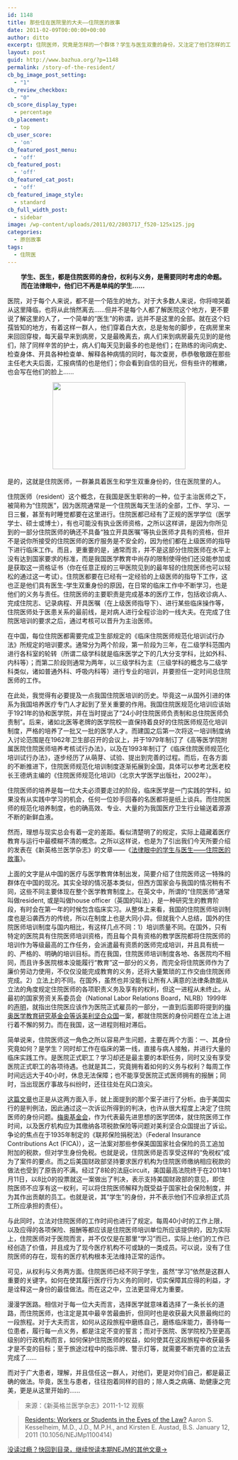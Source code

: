 ```yaml
---
id: 1148
title: 那些住在医院里的大夫——住院医的故事
date: 2011-02-09T00:00:00+00:00
author: ditto
excerpt: 住院医师，究竟是怎样的一个群体？学生与医生双重的身份，又注定了他们怎样的工作与生活？理解并走近这一群体，让我们来听听他们的故事。
layout: post
guid: http://www.bazhua.org/?p=1148
permalink: /story-of-the-resident/
cb_bg_image_post_setting:
  - "1"
cb_review_checkbox:
  - "0"
cb_score_display_type:
  - percentage
cb_placement:
  - top
cb_user_score:
  - 'on'
cb_featured_post_menu:
  - 'off'
cb_featured_post:
  - 'off'
cb_featured_cat_post:
  - 'off'
cb_featured_image_style:
  - standard
cb_full_width_post:
  - sidebar
image: /wp-content/uploads/2011/02/2803717_f520-125x125.jpg
categories:
  - 原创故事
tags:
  - 住院医
---
```

<p style="padding-left: 30px;">
  <strong>学生、医生，都是住院医师的身份，权利与义务，是需要同时考虑的命题。而在法律眼中，他们已不再是单纯的学生……</strong>
</p>

医院，对于每个人来说，都不是一个陌生的地方。对于大多数人来说，你将啼哭着从这里降临，也将从此悄然离去……但并不是每个人都了解医院这个地方，更不要说了解这里的人了，一个简单的“医生”的称谓，远并不是这里的全部。就在这个妇孺皆知的地方，有着这样一群人，他们穿着白大衣，总是匆匆的脚步，在病房里来来回回穿梭，每天最早来到病房，又是最晚离去，病人们来到病房最先见到的是他们，除了同样辛苦的护士，病人们每天见到最多的也是他们；在熟练的询问病史、检查身体、开具各种检查单、解释各种病情的同时，每次查房，恭恭敬敬跟在那些主任老大夫后面，汇报病情的也是他们；你会看到自信的目光，但有些许的稚嫩，也会写在他们的脸上……

<p style="text-align: center;">
  <a href="/wp-content/uploads/2011/01/femalestudentlistensintently.jpg"></a><a href="/wp-content/uploads/2011/02/2803717_f520.jpg"><img class="size-medium wp-image-1769 aligncenter" title="2803717_f520" src="/wp-content/uploads/2011/02/2803717_f520-300x196.jpg" alt="" width="300" height="196" srcset="/wp-content/uploads/2011/02/2803717_f520-300x196.jpg 300w, /wp-content/uploads/2011/02/2803717_f520-150x98.jpg 150w, /wp-content/uploads/2011/02/2803717_f520.jpg 520w" sizes="(max-width: 300px) 100vw, 300px" /></a>
</p>

是的，这就是住院医师，一群兼具着医生和学生双重身份的，住在医院里的人。

住院医师（resident）这个概念，在我国是医生职称的一种，位于主治医师之下，被简称为“住院医”，因为医院通常是一个住院医每天生活的全部，工作、学习、一日三餐，甚至有时睡觉都要在这里进行。住院医都已经有了正规的医学学位（医学学士、硕士或博士），有也可能没有执业医师资格，之所以这样讲，是因为你所见到的一部分住院医师的确还不具备“独立开具医嘱”等执业医师才具有的资格，但并不是说你所接受的住院医师的医疗服务是不安全的，因为他们都在上级医师的指导下进行临床工作。而且，更重要的是，通常而言，并不是这部分住院医师在水平上没有达到国家要求的标准，而是我国医学教育中尚存的限制使得他们还没能参加或是获取这一资格证书（你在任意正规的三甲医院见到的最年轻的住院医师也可以轻松的通过这一考试）。住院医都要在已经有一定经验的上级医师的指导下工作，这也正是他们具有医生-学生双重身份的原因，在日常的临床工作中不断学习，也是他们的义务与责任。住院医师的主要职责是完成基本的医疗工作，包括收诊病人、完成住院志、记录病程、开具医嘱（在上级医师指导下）、进行某些临床操作等，住院医师处于医患关系的最前线，是对病人进行全程诊治的一线大夫。在完成了住院医培训的要求之后，通过考核可以晋升为主治医师。

在中国，每位住院医都需要完成卫生部规定的《临床住院医师规范化培训试行办法》所规定的培训要求。通常分为两个阶段，第一阶段为三年，在二级学科范围内进行各科室的轮转（所谓二级学科就是临床医学之下的几大分支学科，比如外科、内科等）；而第二阶段则通常为两年，以三级学科为主（三级学科的概念与二级学科类似，诸如普通外科、呼吸内科等）进行专业的培训，并要担任一定时间总住院医师的工作。

在此处，我觉得有必要提及一点我国住院医培训的历史。毕竟这一从国外引进的体系为我国培养医疗专门人才起到了至关重要的作用。我国住院医规范化培训应该始于1921年的协和医学院，并在当时提出了“24小时住院医师负责制和总住院医师负责制”。后来，诸如北医等老牌的医学院校一直保持着良好的住院医师规范化培训制度，严格的培养了一批又一批的医学人才。而建国之后第一次将这一培训制度纳入讨论范围是在1962年卫生部召开的会议上，并于1979年制订了《高等医学院附属医院住院医师培养考核试行办法》，以及在1993年制订了《临床住院医师规范化培训试行办法》，逐步经历了从萌芽、试验、提出到完善的过程。而后，在各方面的不断推进下，住院医师规范化培训制度逐渐拓展到全国，具体可以参考北医老校长王德炳主编的《住院医师规范化培训》（北京大学医学出版社，2002年）。

住院医师的培养是每一位大夫必须要走过的阶段，临床医学是一门实践的学科，如果没有从实践中学习的机会，任何一位妙手回春的名医都将是纸上谈兵。而住院医师的规范化培养制度，也的确高效、专业、大量的为我国医疗卫生行业输送着源源不断的新鲜血液。

然而，理想与现实总会有着一定的差距。看似清楚明了的规定，实际上蕴藏着医疗教育与运行中最模糊不清的概念。之所以这样说，也是为了引出我们今天所要介绍的发表在《新英格兰医学杂志》的文章——《<a href="http://www.nejm.org/doi/full/10.1056/NEJMp1100414" target="_self">法律眼中的学生与医生——住院医的故事</a>》。

上面的文字是从中国的医疗与医学教育体制出发，简要介绍了住院医师这一特殊的群体在中国的现况。其实全球的情况基本类似，但西方国家会与我国的情况稍有不同，这些不同主要体现在整个医学教育制度上。在英文中，所谓的“住院医师”通常叫做resident, 或是叫做house officer（英国的叫法），是一种研究生的教育阶段，有时会在第一年的时候包含临床实习。从整体上来看，我国的住院医师培训制度也是沿袭西方的传统，所以在制度上也是大同小异。但就我个人总结，国外的住院医师培训制度与国内相比，有这样几点不同：1）培训质量不同。在国外，只有特定的医院具有住院医师培训资格，而且每个具有资格的教学医院都将住院医师的培训作为等级最高的工作任务，会派遣最有资质的医师完成培训，并且具有统一的、严格的、明确的培训目标。而在我国，住院医师培训制度各地、各医院均不相同，而且许多医院根本没能履行“教育”这一部分的义务，而完全将住院医师作为了廉价劳动力使用，不仅仅没能完成教育的义务，还将大量繁琐的工作交由住院医师完成。2）立法上的不同。在国外，虽然也并没能有让所有人满意的法律条款能从立法的角度规定住院医师的各项职责义务及享有的权利，但这一进程从未终止。从最初的国家劳资关系委员会（National Labor Relations Board，NLRB）1999年的<a href="http://www.cirseiu.org/about/Boston_Medical_Center_decision/default.aspx" target="_self">声明</a>，就指出住院医应该作为医院正式雇员的一部分，一直到后面即将提到的<a href="http://www.supremecourt.gov/opinions/10pdf/09-837.pdf" target="_self">梅奥医学教育研究基金会等诉美利坚合众国</a>一案，都就住院医的身份问题在立法上进行着不懈的努力。而在我国，这一进程则相对滞后。

简单说来，住院医师这一角色之所以容易产生问题，主要在两个方面：一、其身份究竟如何？是学生？同时却工作在临床的第一线，直接与病人接触，并进行大量的临床实践工作。是医院正式职工？学习却还是最主要的本职任务，同时又没有享受医院正式职工的各项待遇。也就是其二，究竟拥有着如何的义务与权利？每周工作时间远远大于40小时，休息无法保障；也不能享受医院正式医师拥有的报酬；同时，当出现医疗事故与纠纷时，还往往处在风口浪尖。

<a href="http://www.nejm.org/doi/full/10.1056/NEJMp1100414" target="_self">这篇文章</a>也正是从这两方面入手，就上面提到的那个案子进行了分析。由于美国实行的是判例法，因此通过这一次诉讼所得到的判决，也许从很大程度上决定了住院医师的身份问题。<a href="http://www.mayoclinic.com/" target="_self">梅奥基金会</a>，作为代表最先进思想的医学团体，就住院医师工作时间，以及医疗机构应为其缴纳各项税款保险等问题对美利坚合众国提出了诉讼。争论的焦点在于1935年制定的《联邦保险捐税法》（Federal Insurance Contributions Act (FICA)），这一法案对那些参保美国国家社会保险的员工追加附加的税款，但对学生身份免税。也就是说，住院医师是否享受这样的“免税权”成为了案件的要点。而之后美国财政部坚持要求医疗机构为住院医师缴纳相应税款的做法也受到了原告的不满。经过了8轮的法庭circuit，美国最高法院终于在2011年1月11日，以8比0的投票就这一案做出了判决，表示支持美国财政部的意见，即住院医师不应享有这一权利，可以将住院医师解释为既受益于国家社会保险制度，并为其作出贡献的员工。也就是说，其“学生”的身份，并不表示他们不应承担正式员工所应承担的责任）。

与此同时，立法对住院医师的工作时间也进行了规定。每周40小时的工作上限，以及应得的各项保险、报酬等都应该是住院医师培训单位所应该提供的，因为实际上，住院医师对于医院而言，并不仅仅是在那里“学习”而已，实际上他们的工作已经创造了价值，并且成为了现今医疗机构不可或缺的一类成员。可以说，没有了住院医师的存在，现有的医疗机构根本无法维持正常的运作。

可见，从权利与义务两方面。住院医师已经不同于学生，虽然“学习”依然是这群人重要的关键字。如何在使其履行医疗行为义务的同时，切实保障其应得的利益，才是诠释这一身份的最佳做法。而在这之中，立法更显得尤为重要。

漫漫学医路。相信对于每一位大夫而言，选择医学就意味着选择了一条长长的道路，而住院医师，也注定是其中最辛苦最曲折，但同时也是收获最大风景最绚烂的一段旅程。对于大夫而言，如何从这段旅程中磨练自己，磨练临床能力，善待每一位患者，履行每一点义务，都是注定不变的誓言；而对于医院、医学院校乃至更高级别的行政机构而言，如何保护住院医师的权益，如何使其在这段旅程中收获最多才是不变的目标；至于旅途过程中的指示牌、警示灯等，就需要不断完善的立法去完成了……

而对于广大患者，理解，并且信任这一群人，对他们，更是对你们自己，都是最正确的做法。毕竟，医生与患者，往往抱着同样的目的；除人类之病痛、助健康之完美，更是从这里开始的……

> 来源：《新英格兰医学杂志》2011-1-12 观察
  
> <a href="http://www.nejm.org/doi/full/10.1056/NEJMp1100414" target="_self">Residents: Workers or Students in the Eyes of the Law?</a> Aaron S. Kesselheim, M.D., J.D., M.P.H., and Kirsten E. Austad, B.S. January 12, 2011 (10.1056/NEJMp1100414)

[没读过瘾？快回到目录，继续悦读本期NEJM的其他文章→](http://www.bazhua.org/2011/02/nejm2011-2-24.html)
